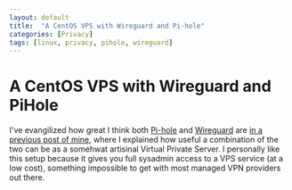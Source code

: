 ```yaml
---
layout: default
title:  "A CentOS VPS with Wireguard and Pi-hole"
categories: [Privacy]
tags: [linux, privacy, pihole, wireguard]
---
```


# A CentOS VPS with Wireguard and PiHole

I've evangilized how great I think both [Pi-hole](https://pi-hole.net/) and [Wireguard](https://www.wireguard.com/) are [in a previous post of mine](https://rooneymcnibnug.github.io/privacy/2019/05/15/rooney-pihole.html), where I explained how useful a combination of the two can be as a somehwat artisinal Virtual Private Server. I personally like this setup because it gives you full sysadmin access to a VPS service (at a low cost), something impossible to get with most managed VPN providers out there.
